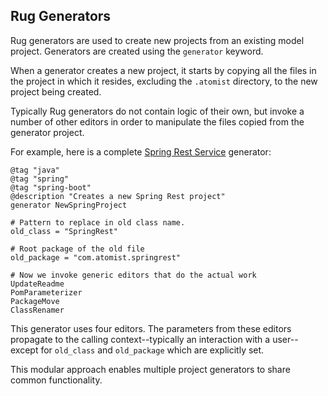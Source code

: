 ## Rug Generators

Rug generators are used to create new projects from an existing model
project.  Generators are created using the `generator` keyword.

When a generator creates a new project, it starts by copying all the
files in the project in which it resides, excluding the `.atomist`
directory, to the new project being created.

Typically Rug generators do not contain logic of their own, but invoke
a number of other editors in order to manipulate the files copied from
the generator project.

For example, here is a complete [Spring Rest Service][spring]
generator:

[spring]: https://github.com/atomist-rugs/spring-boot-rest-service

```
@tag "java"
@tag "spring"
@tag "spring-boot"
@description "Creates a new Spring Rest project"
generator NewSpringProject

# Pattern to replace in old class name.
old_class = "SpringRest"

# Root package of the old file
old_package = "com.atomist.springrest"

# Now we invoke generic editors that do the actual work
UpdateReadme
PomParameterizer
PackageMove
ClassRenamer

```

This generator uses four editors. The parameters from these editors
propagate to the calling context--typically an interaction with a
user--except for `old_class` and `old_package` which are explicitly
set.

This modular approach enables multiple project generators to share
common functionality.
